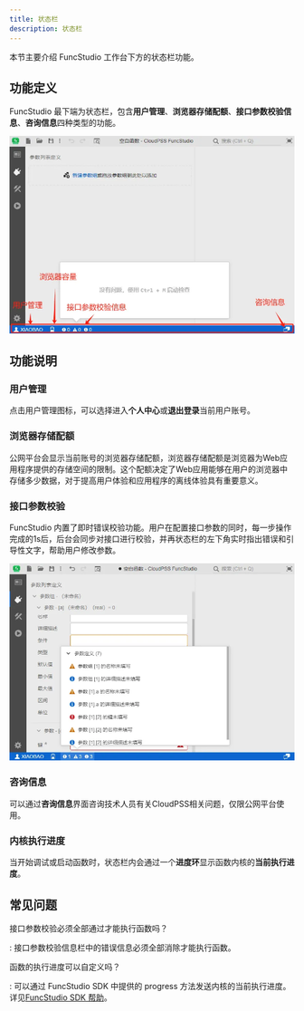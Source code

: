 ```yaml
---
title: 状态栏
description: 状态栏
---
```


本节主要介绍 FuncStudio 工作台下方的状态栏功能。

## 功能定义

FuncStudio 最下端为状态栏，包含**用户管理**、**浏览器存储配额**、**接口参数校验信息**、**咨询信息**四种类型的功能。

![FuncStudio 状态栏](./1.png)

## 功能说明

### 用户管理

点击用户管理图标，可以选择进入**个人中心**或**退出登录**当前用户账号。

### 浏览器存储配额

公网平台会显示当前账号的浏览器存储配额，浏览器存储配额是浏览器为Web应用程序提供的存储空间的限制。这个配额决定了Web应用能够在用户的浏览器中存储多少数据，对于提高用户体验和应用程序的离线体验具有重要意义。

### 接口参数校验

FuncStudio 内置了即时错误校验功能。用户在配置接口参数的同时，每一步操作完成的1s后，后台会同步对接口进行校验，并再状态栏的左下角实时指出错误和引导性文字，帮助用户修改参数。

![接口参数校验](./2.png)

### 咨询信息

可以通过**咨询信息**界面咨询技术人员有关CloudPSS相关问题，仅限公网平台使用。

### 内核执行进度

当开始调试或启动函数时，状态栏内会通过一个**进度环**显示函数内核的**当前执行进度**。

## 常见问题

接口参数校验必须全部通过才能执行函数吗？

:   接口参数校验信息栏中的错误信息必须全部消除才能执行函数。

函数的执行进度可以自定义吗？

:   可以通过 FuncStudio SDK 中提供的 progress 方法发送内核的当前执行进度。详见[FuncStudio SDK 帮助](../../../../80-sdk-python/70-api/20-function-execution/index.md)。